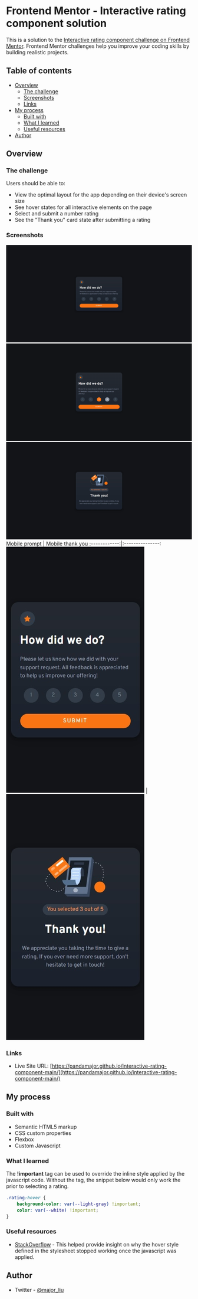 # Frontend Mentor - Interactive rating component solution

This is a solution to the [Interactive rating component challenge on Frontend Mentor](https://www.frontendmentor.io/challenges/interactive-rating-component-koxpeBUmI). Frontend Mentor challenges help you improve your coding skills by building realistic projects. 

## Table of contents

- [Overview](#overview)
  - [The challenge](#the-challenge)
  - [Screenshots](#screenshot)
  - [Links](#links)
- [My process](#my-process)
  - [Built with](#built-with)
  - [What I learned](#what-i-learned)
  - [Useful resources](#useful-resources)
- [Author](#author)

## Overview

### The challenge

Users should be able to:

- View the optimal layout for the app depending on their device's screen size
- See hover states for all interactive elements on the page
- Select and submit a number rating
- See the "Thank you" card state after submitting a rating

### Screenshots

![Web prompt](/screenshots/web%20prompt.jpeg)
![Web active states](/screenshots/web%20active%20states.png)
![Web thank you](/screenshots/web%20thank%20you.jpeg)
Mobile prompt | Mobile thank you
:------------:|:---------------:
![Mobile prompt](/screenshots/mobile%20prompt.jpeg) | ![Mobile thank you](/screenshots/mobile%20thank%20you.jpeg)


### Links
- Live Site URL: [https://pandamajor.github.io/interactive-rating-component-main/](https://pandamajor.github.io/interactive-rating-component-main/)

## My process

### Built with

- Semantic HTML5 markup
- CSS custom properties
- Flexbox
- Custom Javascript

### What I learned

The **!important** tag can be used to override the inline style applied by the javascript code. Without the tag, the snippet below would only work the prior to selecting a rating.

```css
.rating:hover {
    background-color: var(--light-gray) !important;
    color: var(--white) !important;
}
```

### Useful resources

- [StackOverflow](https://stackoverflow.com/questions/14071652/css-hover-event-not-working-after-using-javascript) - This helped provide insight on why the hover style defined in the stylesheet stopped working once the javascript was applied.

## Author

- Twitter - [@major_liu](https://www.twitter.com/major_liu)

